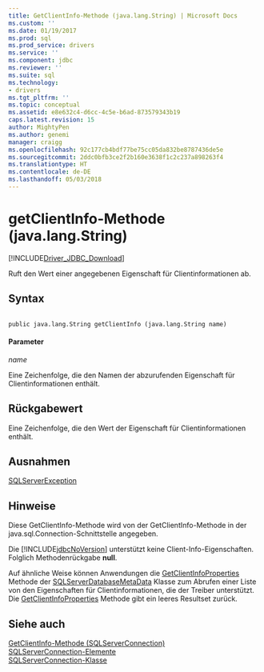 ```yaml
---
title: GetClientInfo-Methode (java.lang.String) | Microsoft Docs
ms.custom: ''
ms.date: 01/19/2017
ms.prod: sql
ms.prod_service: drivers
ms.service: ''
ms.component: jdbc
ms.reviewer: ''
ms.suite: sql
ms.technology:
- drivers
ms.tgt_pltfrm: ''
ms.topic: conceptual
ms.assetid: e8e632c4-d6cc-4c5e-b6ad-873579343b19
caps.latest.revision: 15
author: MightyPen
ms.author: genemi
manager: craigg
ms.openlocfilehash: 92c177cb4bdf77be75cc05da832be8787436de5e
ms.sourcegitcommit: 2ddc0bfb3ce2f2b160e3638f1c2c237a898263f4
ms.translationtype: HT
ms.contentlocale: de-DE
ms.lasthandoff: 05/03/2018
---
```

# <a name="getclientinfo-method-javalangstring"></a>getClientInfo-Methode (java.lang.String)
[!INCLUDE[Driver_JDBC_Download](../../../includes/driver_jdbc_download.md)]

  Ruft den Wert einer angegebenen Eigenschaft für Clientinformationen ab.  
  
## <a name="syntax"></a>Syntax  
  
```  
  
public java.lang.String getClientInfo (java.lang.String name)  
```  
  
#### <a name="parameters"></a>Parameter  
 *name*  
  
 Eine Zeichenfolge, die den Namen der abzurufenden Eigenschaft für Clientinformationen enthält.  
  
## <a name="return-value"></a>Rückgabewert  
 Eine Zeichenfolge, die den Wert der Eigenschaft für Clientinformationen enthält.  
  
## <a name="exceptions"></a>Ausnahmen  
 [SQLServerException](../../../connect/jdbc/reference/sqlserverexception-class.md)  
  
## <a name="remarks"></a>Hinweise  
 Diese GetClientInfo-Methode wird von der GetClientInfo-Methode in der java.sql.Connection-Schnittstelle angegeben.  
  
 Die [!INCLUDE[jdbcNoVersion](../../../includes/jdbcnoversion_md.md)] unterstützt keine Client-Info-Eigenschaften. Folglich Methodenrückgabe **null**.  
  
 Auf ähnliche Weise können Anwendungen die [GetClientInfoProperties](../../../connect/jdbc/reference/getclientinfoproperties-method-sqlserverdatabasemetadata.md) Methode der [SQLServerDatabaseMetaData](../../../connect/jdbc/reference/sqlserverdatabasemetadata-class.md) Klasse zum Abrufen einer Liste von den Eigenschaften für Clientinformationen, die der Treiber unterstützt. Die [GetClientInfoProperties](../../../connect/jdbc/reference/getclientinfoproperties-method-sqlserverdatabasemetadata.md) Methode gibt ein leeres Resultset zurück.  
  
## <a name="see-also"></a>Siehe auch  
 [GetClientInfo-Methode &#40;SQLServerConnection&#41;](../../../connect/jdbc/reference/getclientinfo-method-sqlserverconnection.md)   
 [SQLServerConnection-Elemente](../../../connect/jdbc/reference/sqlserverconnection-members.md)   
 [SQLServerConnection-Klasse](../../../connect/jdbc/reference/sqlserverconnection-class.md)  
  
  
